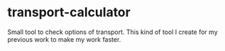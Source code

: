 # transport-calculator

Small tool to check options of transport. This kind of tool I create for my previous work to make my work faster.
